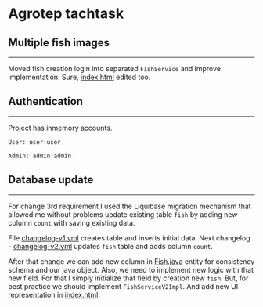 # Agrotep tachtask

## Multiple fish images 

---

Moved fish creation login into separated `FishService` and improve implementation. Sure, [index.html](src/main/resources/templates/index.html)
edited too.


## Authentication

---

Project has inmemory accounts.
```
User: user:user

Admin: admin:admin
```

## Database update

---
For change 3rd requirement I used the Liquibase migration mechanism that allowed me without problems
update existing table `fish` by adding new column `count` with saving existing data.

File [changelog-v1.yml](src/main/resources/db/changelog/version/changelog-v1.yml) creates table and inserts
initial data.
Next changelog - [changelog-v2.yml](src/main/resources/db/changelog/version/changelog-v2.yml) updates `fish` table
and adds column `count`.

After that change we can add new column in [Fish.java](src/main/java/technikal/task/fishmarket/persistence/entity/Fish.java) entity
for consistency schema and our java object. Also, we need to implement new logic with that new field. For that I simply
initialize that field by creation new `fish`. But, for best practice we should implement `FishServiceV2Impl`. And add new
UI representation in [index.html](src/main/resources/templates/index.html).


    